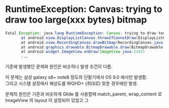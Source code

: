 

# RuntimeException: Canvas: trying to draw too large(xxx bytes) bitmap


```java
Fatal Exception: java.lang.RuntimeException: Canvas: trying to draw too large(120472576bytes) bitmap.
       at android.view.DisplayListCanvas.throwIfCannotDraw(DisplayListCanvas.java:229)
       at android.view.RecordingCanvas.drawBitmap(RecordingCanvas.java:101)
       at android.graphics.drawable.BitmapDrawable.draw(BitmapDrawable.java:545)
       at android.widget.ImageView.onDraw(ImageView.java:1342)
       ...
```

기존에 발생했던 문제와 원인은 비슷하나 발생 조건이 다름. 
  
이 문제는 삼성 galaxy s8~ note8 정도의 단말기에서 OS 9.0 에서만 발생함.   
그리고 시스템 설정에서 해상도를 WQHD+ (최대로) 맞춘 경우에만 발생. 
  
문제의 원인은 기존과 비슷하게 Glide 를 사용할때  match_parent, wrap_content 로 ImageView 의 layout 이 설정되어 있었고
그
<!--stackedit_data:
eyJoaXN0b3J5IjpbLTIxMTY3NDQyNjRdfQ==
-->
